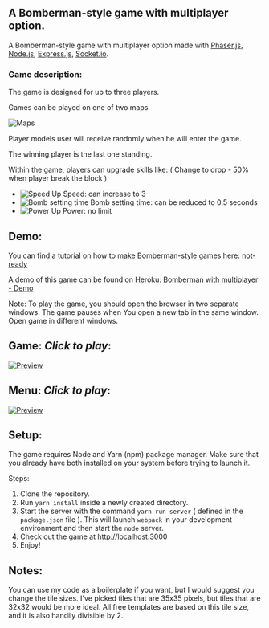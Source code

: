 ## A Bomberman-style game with multiplayer option.

A Bomberman-style game with multiplayer option made with [Phaser.js](https://phaser.io/), [Node.js](https://nodejs.org/uk/), [Express.js](http://expressjs.com/), [Socket.io](https://socket.io/).

### Game description:

The game is designed for up to three players.

Games can be played on one of two maps.

![Maps](https://raw.githubusercontent.com/DmytroVasin/bomber/master/_readme/maps.png)

Player models user will receive randomly when he will enter the game.

The winning player is the last one standing.

Within the game, players can upgrade skills like:
( Change to drop - 50% when player break the block )

* ![Speed Up](https://raw.githubusercontent.com/DmytroVasin/bomber/master/_readme/speed.png) Speed: can increase to 3
* ![Bomb setting time](https://raw.githubusercontent.com/DmytroVasin/bomber/master/_readme/time.png) Bomb setting time: can be reduced to 0.5 seconds
* ![Power Up](https://raw.githubusercontent.com/DmytroVasin/bomber/master/_readme/power.png) Power: no limit

## Demo:
You can find a tutorial on how to make Bomberman-style games here: [not-ready](https://not-ready)

A demo of this game can be found on Heroku: [Bomberman with multiplayer - Demo](https://bomb-attack.herokuapp.com/)

Note: To play the game, you should open the browser in two separate windows. The game pauses when You open a new tab in the same window. Open game in different windows.

## Game: *Click to play*:
[![Preview](https://raw.githubusercontent.com/DmytroVasin/bomber/master/_readme/menu.png)](https://player.vimeo.com/video/246595375?autoplay=1)

## Menu: *Click to play*:
[![Preview](https://raw.githubusercontent.com/DmytroVasin/bomber/master/_readme/intro.png)](https://player.vimeo.com/video/247095838?autoplay=1)

## Setup:
The game requires Node and Yarn (npm) package manager. Make sure that you already have both installed on your system before trying to launch it.

Steps:
1. Clone the repository.
2. Run `yarn install` inside a newly created directory.
3. Start the server with the command `yarn run server` ( defined in the `package.json` file ). This will launch `webpack` in your development environment and then start the `node` server.
4. Check out the game at [http://localhost:3000](http://localhost:3000)
5. Enjoy!

## Notes:
You can use my code as a boilerplate if you want, but I would suggest you change the tile sizes. I've picked tiles that are 35x35 pixels, but tiles that are 32x32 would be more ideal. All free templates are based on this tile size, and it is also handily divisible by 2.
